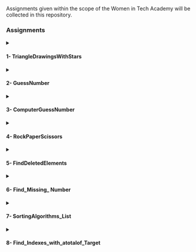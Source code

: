 Assignments given within the scope of the Women in Tech Academy will be collected in this repository.

<h3> Assignments </h3> 
<details>
<summary><h4> 1- TriangleDrawingsWithStars</h4></summary>

You can find the codes [here.](https://github.com/ececsk/womenintech_akademi_odev/blob/b94098409e1b9d78f5aa91e8e77211f780375837/1-TriangleDrawingsWithStars/TriangleDrawingsWithStars.py)

Output:

<img src="https://github.com/ececsk/womenintech_akademi_odev/blob/25b05f4638bb282b5f83b4ab7b5420327b33ed08/1-TriangleDrawingsWithStars/TriangleDrawingsWithStars.PNG" width="auto">
</details>

<details>
<summary><h4> 2- GuessNumber</h4></summary>
In this project, player tries to guess the number that is generated by system.
* If the player enters number and number is greater than right answer than system gives a hint that entered number is 'high' otherwise if number is smaller than right answer than it says 'lower'
* If the player enters the same number that is generated by system then program displays the winning message and game ends there.

You can find the codes [here.](https://github.com/ececsk/womenintech_akademi_odev/blob/b94098409e1b9d78f5aa91e8e77211f780375837/2-GuessNumber/GuessNumber.py)
 
Output:

<img src="https://github.com/ececsk/womenintech_akademi_odev/blob/25b05f4638bb282b5f83b4ab7b5420327b33ed08/2-GuessNumber/GuessNumber.PNG" width="auto">
</details>
<details>
<summary><h4> 3- ComputerGuessNumber</h4> </summary>
In this project, the computer tries to guess the number determined by the user.

You can find the codes [here.](https://github.com/ececsk/womenintech_akademi_odev/blob/b94098409e1b9d78f5aa91e8e77211f780375837/3-ComputerGuessNumber/ComputerGuessNumber.py)
 
Output:

<img src="https://github.com/ececsk/womenintech_akademi_odev/blob/25b05f4638bb282b5f83b4ab7b5420327b33ed08/3-ComputerGuessNumber/ComputerGuess.PNG" width="auto">
</details>

<details>
<summary><h4> 4- RockPaperScissors </h4></summary> 
In this project, the player choices the option among rock, paper and scissors. After that computer select. The winner is decided as per the rules.
Rules;
 
* Rock beats scissors
* Scissors beats paper
* Paper beats rock

You can find the codes [here.](https://github.com/ececsk/womenintech_akademi_odev/blob/b94098409e1b9d78f5aa91e8e77211f780375837/4-RockPaperScissors/RockPaperScissors.py)
 
Output:

<img src="https://github.com/ececsk/womenintech_akademi_odev/blob/25b05f4638bb282b5f83b4ab7b5420327b33ed08/4-RockPaperScissors/RockPaperScissors.PNG" width="auto">
</details>

<details>
<summary><h4> 5- FindDeletedElements</h4></summary>
Let's say you have a list of numbers from 0 to 100 in mixed order. There are n numbers missing from this list. Let's find the value of n and the missing numbers.

You can find the codes [here.](https://github.com/ececsk/womenintech_akademi_odev/blob/main/5-FindDeletedElements/FindDeletedElements.py)
 
Output:

<img src="https://github.com/ececsk/womenintech_akademi_odev/blob/main/5-FindDeletedElements/FindDeletedElements.PNG" width="auto">
</details>

<details>
<summary><h4> 6- Find_Missing_ Number </h4></summary>
Let's say we have a list of numbers from 0 to 100 in mixed order. 1 number is missing from this list. Let's find the missing number.

You can find the codes [here.](https://github.com/ececsk/womenintech_akademi_odev/blob/main/6-FindMissingNumber/FindMissingNumber.py)
 
Output:

<img src="https://github.com/ececsk/womenintech_akademi_odev/blob/main/6-FindMissingNumber/FindMissingNumber.PNG" width="auto">
</details>
<details>

<summary><h4> 7- SortingAlgorithms_List</h4></summary>
Sort the given list using sorting algorithms.

You can find the codes [here.](https://github.com/ececsk/womenintech_akademi_odev/blob/main/7-SortingAlgorithms_List/SortingAlgorithmsList.py)
 
Output:

<img src="https://github.com/ececsk/womenintech_akademi_odev/blob/main/7-SortingAlgorithms_List/SortingAlgorithmsList.PNG" width="auto">
</details>

<details>
<summary><h4> 8- Find_Indexes_with_atotalof_Target</h4></summary>
The function should take an integer array of nums and a target target variable and return indexes whose sum is target.

Rules: We cannot use the value in the same index twice.

 Example-1 :
Parameters: nums = [2,7,11,15], target = 9
Return Value: [0,1]
Explanation: Since the values in nums[0] and nums[1] add up to 9, our output is [0, 1].

 Example-2:
Parameters: nums = [3,2,4], target = 6
Return Value: [1,2]
Explanation: Since the values in nums[1] and nums[2] add up to 6, our output is [1, 2].
Note: [0,0] cannot be accepted as output here. Because we were told that we cannot use the same index.

 Example-3:
Parameters: nums = [3,2,4,1,3], target = 7
Return Value: [2,4]
Explanation: Since the values in nums[2] and nums[4] add up to 7, our output is [2, 4].

You can find the codes [here.](https://github.com/ececsk/womenintech_akademi_odev/blob/main/8-FindIndexeswithatotalofTarget/FindIndexes_totalofTarget.py)
 
Output:

<img src="https://github.com/ececsk/womenintech_akademi_odev/blob/main/8-FindIndexeswithatotalofTarget/FindIndexes_totalofTarget.PNG" width="auto">
</details>


